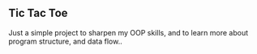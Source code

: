 ## Tic Tac Toe

Just a simple project to sharpen my OOP skills, and to learn more about program structure, and data flow..